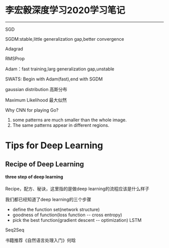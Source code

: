 # 李宏毅深度学习2020学习笔记
---
SGD

SGDM:stable,little generalization gap,better convergence

Adagrad

RMSProp

Adam：fast training,larg generalization gap,unstable

SWATS: Begin with Adam(fast),end with SGDM

gaussian distribution 高斯分布

Maximum Likelihood 最大似然


Why CNN for playing Go?
1. some patterns are much smaller than the whole image.
2. The same patterns appear in different regions.

# Tips for Deep Learning
## Recipe of Deep Learning
#### three step of deep learning
Recipe，配方、秘诀，这里指的是做deep learning的流程应该是什么样子

我们都已经知道了deep learning的三个步骤

- define the function set(network structure) 
- goodness of function(loss function -- cross entropy)
- pick the best function(gradient descent -- optimization)
LSTM

Seq2Seq




书籍推荐《自然语言处理入门》何晗
